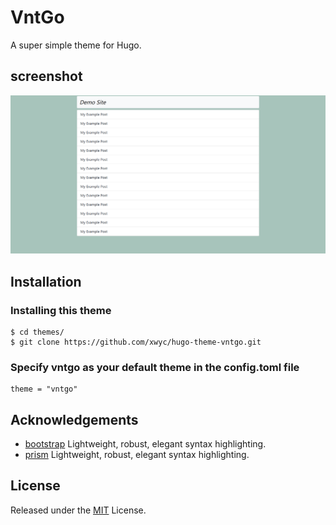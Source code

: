 # VntGo
A super simple theme for Hugo.

## screenshot
![Index Screenshot](screenshot/index.png)

## Installation

### Installing this theme
```
$ cd themes/
$ git clone https://github.com/xwyc/hugo-theme-vntgo.git
```

### Specify vntgo as your default theme in the config.toml file
```
theme = "vntgo"
```

## Acknowledgements
- [bootstrap](https://github.com/twbs/bootstrap) Lightweight, robust, elegant syntax highlighting.
- [prism](https://github.com/PrismJS/prism) Lightweight, robust, elegant syntax highlighting.

## License
Released under the [MIT](https://github.com/xwyc/hugo-theme-vntgo/blob/master/LICENSE) License.
